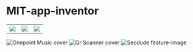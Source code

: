 # MIT-app-inventor

<table>
  <tr>
    <td>
      <img src="https://github.com/aragle/MIT-app-inventor/assets/62181222/88a64bfc-4b62-444a-8dc1-8a3b8449351d">
    </td>
    <td>
      <img src="https://github.com/aragle/MIT-app-inventor/assets/62181222/a0f1d507-83cd-434a-8faa-c355c6c953f6">
    </td>
    <td>
      <img src="https://github.com/aragle/MIT-app-inventor/assets/62181222/c3fc957a-32f4-4bbf-aa3b-cadeb7dce0b4">
    </td>
  </tr>
</table>

![Onepoint Music cover](https://github.com/aragle/MIT-app-inventor/assets/62181222/ca9c8f52-6a80-459e-80d6-c224fccc1990)
![Qr Scanner cover](https://github.com/aragle/MIT-app-inventor/assets/62181222/63376248-c5be-4fe5-99b8-8885c1a8d923)
![Secdude feature-image](https://github.com/aragle/MIT-app-inventor/assets/62181222/d211153f-bd13-401e-83cb-9c648d8fb666)
